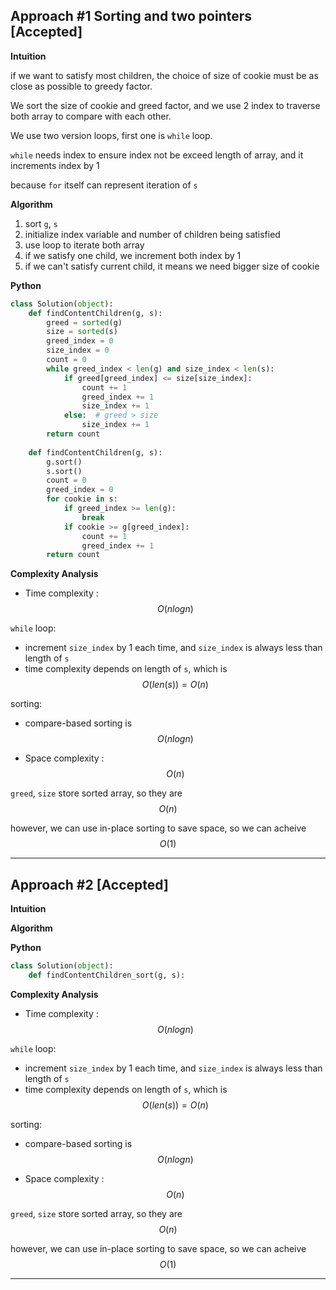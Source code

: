 ## Approach #1 Sorting and two pointers  [Accepted]

**Intuition**

if we want to satisfy most children, the choice of size of cookie must be as close as possible to greedy factor.

We sort the size of cookie and greed factor, and we use 2 index to traverse both array to compare with each other.

We use two version loops, first one is `while` loop.

`while` needs index to ensure index not be exceed length of array, and it increments index by 1 

because `for` itself can represent iteration of `s`


**Algorithm**

1. sort `g`, `s`
2. initialize index variable and number of children being satisfied
3. use loop to iterate both array
4. if we satisfy one child, we increment both index by 1
5. if we can't satisfy current child, it means we need bigger size of cookie

**Python**

```python
class Solution(object):
    def findContentChildren(g, s):
        greed = sorted(g)
        size = sorted(s)
        greed_index = 0
        size_index = 0
        count = 0
        while greed_index < len(g) and size_index < len(s):
            if greed[greed_index] <= size[size_index]:
                count += 1
                greed_index += 1
                size_index += 1
            else:  # greed > size
                size_index += 1
        return count
    
    def findContentChildren(g, s):
        g.sort()
        s.sort()
        count = 0
        greed_index = 0
        for cookie in s:
            if greed_index >= len(g):
                break
            if cookie >= g[greed_index]:
                count += 1
                greed_index += 1
        return count
```

**Complexity Analysis**

* Time complexity : $$O(nlogn)$$

`while` loop:
- increment `size_index` by 1 each time, and `size_index` is always less than length of `s`
- time complexity depends on length of `s`, which is $$O(len(s)) = O(n)$$

sorting:
- compare-based sorting is $$O(nlogn)$$

* Space complexity : $$O(n)$$

`greed`, `size` store sorted array, so they are $$O(n)$$

however, we can use in-place sorting to save space, so we can acheive $$O(1)$$ 

---

## Approach #2  [Accepted]

**Intuition**

**Algorithm**

**Python**

```python
class Solution(object):
    def findContentChildren_sort(g, s):

```

**Complexity Analysis**

* Time complexity : $$O(nlogn)$$

`while` loop:
- increment `size_index` by 1 each time, and `size_index` is always less than length of `s`
- time complexity depends on length of `s`, which is $$O(len(s)) = O(n)$$

sorting:
- compare-based sorting is $$O(nlogn)$$

* Space complexity : $$O(n)$$

`greed`, `size` store sorted array, so they are $$O(n)$$

however, we can use in-place sorting to save space, so we can acheive $$O(1)$$ 

---

